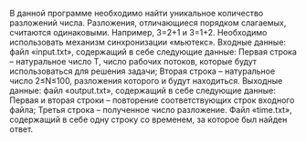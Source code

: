 В данной программе необходимо найти уникальное количество разложений числа. Разложения, отличающиеся порядком слагаемых, считаются одинаковыми. Например, 3=2+1 и 3=1+2. Необходимо использовать механизм синхронизации «мьютекс».
Входные данные: файл «input.txt», содержащий в себе следующие данные:
	Первая строка – натуральное число T, число рабочих потоков, которые будут использоваться для решения задачи;
	Вторая строка – натуральное число 2≤N≤100, разложения которого и будут находиться.
Выходные данные: файл «output.txt», содержащий в себе следующие данные:
	Первая и вторая строки – повторение соответствующих строк входного файла;
	Третья строка – полученное число разложение.
Файл «time.txt», содержащий в себе одну строку со временем, за которое был найден ответ.
